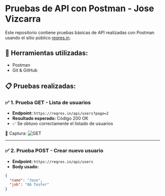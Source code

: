 # Pruebas de API con Postman - Jose Vizcarra

Este repositorio contiene pruebas básicas de API realizadas con Postman usando el sitio público [reqres.in](https://reqres.in).

## 🧪 Herramientas utilizadas:
- Postman
- Git & GitHub

## 📋 Pruebas realizadas:

### ✅ 1. Prueba GET - Lista de usuarios
- **Endpoint:** `https://reqres.in/api/users?page=2`
- **Resultado esperado:** Código 200 OK
- ✅ Se obtuvo correctamente el listado de usuarios

📸 Captura:
![GET](./captura_GET.png)

---

### ✅ 2. Prueba POST - Crear nuevo usuario
- **Endpoint:** `https://reqres.in/api/users`
- **Body usado:**
```json
{
  "name": "Jose",
  "job": "QA Tester"
}
